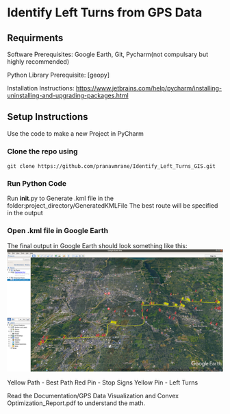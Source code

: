 # Identify Left Turns from GPS Data

## Requirments
Software Prerequisites: Google Earth, Git, Pycharm(not compulsary but highly recommended)

Python Library Prerequisite: [geopy]

Installation Instructions: https://www.jetbrains.com/help/pycharm/installing-uninstalling-and-upgrading-packages.html

## Setup Instructions

Use the code to make a new Project in PyCharm

### Clone the repo using
```
git clone https://github.com/pranavmrane/Identify_Left_Turns_GIS.git
```

### Run Python Code

Run __init__.py to Generate .kml file in the folder:project_directory/GeneratedKMLFile
The best route will be specified in the output

### Open .kml file in Google Earth

The final output in Google Earth should look something like this: ![Screenshot](Result.png)

Yellow Path - Best Path
Red Pin - Stop Signs
Yellow Pin - Left Turns

Read the Documentation/GPS Data Visualization and Convex Optimization_Report.pdf to understand the math.
